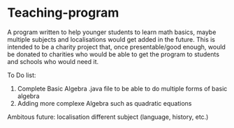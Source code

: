 # Teaching-program
A program written to help younger students to learn math basics, maybe multiple subjects and localisations would get added in the future.
This is intended to be a charity project that, once presentable/good enough, would be donated to charities who would be able to get the
program to students and schools who would need it.

To Do list:
1. Complete Basic Algebra .java file to be able to do multiple forms of basic algebra
2. Adding more complexe Algebra such as quadratic equations

Ambitous future:
localisation
different subject (language, history, etc.)
